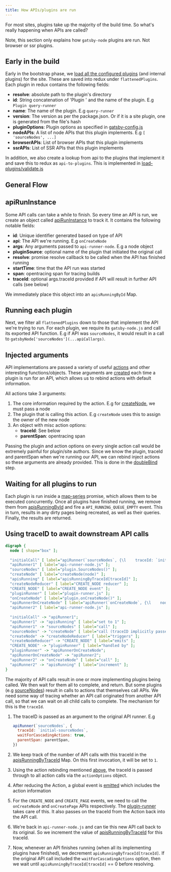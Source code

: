 ```yaml
---
title: How APIs/plugins are run
---
```


For most sites, plugins take up the majority of the build time. So what's really happening when APIs are called?

Note, this section only explains how `gatsby-node` plugins are run. Not browser or ssr plugins.

## Early in the build

Early in the bootstrap phase, we [load all the configured plugins](https://github.com/gatsbyjs/gatsby/blob/8029c6647ab38792bb0a7c135ab4b98ae70a2627/packages/gatsby/src/bootstrap/load-plugins/index.js#L40) (and internal plugins) for the site. These are saved into redux under `flattenedPlugins`. Each plugin in redux contains the following fields:

- **resolve**: absolute path to the plugin's directory
- **id**: String concatenation of 'Plugin ' and the name of the plugin. E.g `Plugin query-runner`
- **name**: The name of the plugin. E.g `query-runner`
- **version**: The version as per the package.json. Or if it is a site plugin, one is generated from the file's hash
- **pluginOptions**: Plugin options as specified in [gatsby-config.js](/docs/gatsby-config/)
- **nodeAPIs**: A list of node APIs that this plugin implements. E.g `[ 'sourceNodes', ...]`
- **browserAPIs**: List of browser APIs that this plugin implements
- **ssrAPIs**: List of SSR APIs that this plugin implements

In addition, we also create a lookup from api to the plugins that implement it and save this to redux as `api-to-plugins`. This is implemented in [load-plugins/validate.js](https://github.com/gatsbyjs/gatsby/blob/8029c6647ab38792bb0a7c135ab4b98ae70a2627/packages/gatsby/src/bootstrap/load-plugins/validate.js#L106)

## General Flow

## apiRunInstance

Some API calls can take a while to finish. So every time an API is run, we create an object called [apiRunInstance](https://github.com/gatsbyjs/gatsby/blob/8029c6647ab38792bb0a7c135ab4b98ae70a2627/packages/gatsby/src/utils/api-runner-node.js#L179) to track it. It contains the following notable fields:

- **id**: Unique identifier generated based on type of API
- **api**: The API we're running. E.g `onCreateNode`
- **args**: Any arguments passed to `api-runner-node`. E.g a node object
- **pluginSource**: optional name of the plugin that initiated the original call
- **resolve**: promise resolve callback to be called when the API has finished running
- **startTime**: time that the API run was started
- **span**: opentracing span for tracing builds
- **traceId**: optional args.traceId provided if API will result in further API calls (see below)

We immediately place this object into an `apisRunningById` Map.

## Running each plugin

Next, we filter all `flattenedPlugins` down to those that implement the API we're trying to run. For each plugin, we require its `gatsby-node.js` and call its exported API function. E.g if API was `sourceNodes`, it would result in a call to `gatsbyNode['sourceNodes'](...apiCallargs)`. 

## Injected arguments

API implementations are passed a variety of useful [actions](/docs/actions/) and other interesting functions/objects. These arguments are [created](https://github.com/gatsbyjs/gatsby/blob/8029c6647ab38792bb0a7c135ab4b98ae70a2627/packages/gatsby/src/utils/api-runner-node.js#L94) each time a plugin is run for an API, which allows us to rebind actions with default information.

All actions take 3 arguments:

1. The core information required by the action. E.g for [createNode](/docs/actions/#createNode), we must pass a node
2. The plugin that is calling this action. E.g `createNode` uses this to assign the owner of the new node
3. An object with misc action options:
    - **traceId**: See below
    - **parentSpan**: opentracing span

Passing the plugin and action options on every single action call would be extremely painful for plugin/site authors. Since we know the plugin, traceId and parentSpan when we're running our API, we can rebind inject actions so these arguments are already provided. This is done in the [doubleBind](https://github.com/gatsbyjs/gatsby/blob/8029c6647ab38792bb0a7c135ab4b98ae70a2627/packages/gatsby/src/utils/api-runner-node.js#L14) step. 

## Waiting for all plugins to run

Each plugin is run inside a [map-series](https://www.npmjs.com/package/map-series) promise, which allows them to be executed concurrently. Once all plugins have finished running, we remove them from [apisRunningById](https://github.com/gatsbyjs/gatsby/blob/8029c6647ab38792bb0a7c135ab4b98ae70a2627/packages/gatsby/src/utils/api-runner-node.js#L246) and fire a `API_RUNNING_QUEUE_EMPTY` event. This in turn, results in any dirty pages being recreated, as well as their queries. Finally, the results are returned.

## Using traceID to await downstream API calls

```dot
digraph {
  node [ shape="box" ];
  
  "initialCall" [ label="apiRunner(`sourceNodes`, {\l    traceId: `initial-sourceNodes`,\l    waitForCascadingActions: true,\l    parentSpan: parentSpan\l})\l " ];
  "apiRunner1" [ label="api-runner-node.js" ];
  "sourceNodes" [ label="plugin.SourceNodes()" ];
  "createNode" [ label="createNode(node)" ];
  "apisRunning" [ label="apisRunningByTraceId[traceId]" ];
  "createNodeReducer" [ label="CREATE_NODE reducer" ];
  "CREATE_NODE" [ label="CREATE_NODE event" ];
  "pluginRunner" [ label="plugin-runner.js" ];
  "onCreateNode" [ label="plugin.onCreateNode()" ];
  "apiRunnerOnCreateNode" [ label="apiRunner(`onCreateNode`, {\l    node,\l    traceId: action.traceId\l})\l "; ];
  "apiRunner2" [ label="api-runner-node.js" ];
  
  "initialCall" -> "apiRunner1";
  "apiRunner1" -> "apisRunning" [ label="set to 1" ];
  "apiRunner1" -> "sourceNodes" [ label="call" ];
  "sourceNodes" -> "createNode" [ label="call (traceID implicitly passed)" ];
  "createNode" -> "createNodeReducer" [ label="triggers" ];
  "createNodeReducer" -> "CREATE_NODE" [ label="emits" ];
  "CREATE_NODE" -> "pluginRunner" [ label="handled by" ];
  "pluginRunner" -> "apiRunnerOnCreateNode";
  "apiRunnerOnCreateNode" -> "apiRunner2";
  "apiRunner2" -> "onCreateNode" [ label="call" ];
  "apiRunner2" -> "apisRunning" [ label="increment" ];
}
```

The majority of API calls result in one or more implementing plugins being called. We then wait for them all to complete, and return. But some plugins (e.g [sourceNodes]()) result in calls to actions that themselves call APIs. We need some way of tracing whether an API call originated from another API call, so that we can wait on all child calls to complete. The mechanism for this is the `traceId`. 

1. The traceID is passed as an argument to the original API runner. E.g 

    ```javascript
    apiRunner(`sourceNodes`, {
      traceId: `initial-sourceNodes`,
      waitForCascadingActions: true,
      parentSpan: parentSpan,
    })
    ```
1. We keep track of the number of API calls with this traceId in the [apisRunningByTraceId](https://github.com/gatsbyjs/gatsby/blob/8029c6647ab38792bb0a7c135ab4b98ae70a2627/packages/gatsby/src/utils/api-runner-node.js#L139) Map. On this first invocation, it will be set to `1`.
1. Using the action rebinding mentioned [above](#injected-arguments), the traceId is passed through to all action calls via the `actionOptions` object. 
1. After reducing the Action, a global event is [emitted](https://github.com/gatsbyjs/gatsby/blob/8029c6647ab38792bb0a7c135ab4b98ae70a2627/packages/gatsby/src/redux/index.js#L93) which includes the action information
1. For the `CREATE_NODE` and `CREATE_PAGE` events, we need to call the `onCreateNode` and `onCreatePage` APIs respectively. The [plugin-runner](https://github.com/gatsbyjs/gatsby/blob/8029c6647ab38792bb0a7c135ab4b98ae70a2627/packages/gatsby/src/redux/plugin-runner.js) takes care of this. It also passes on the traceId from the Action back into the API call.
1. We're back in `api-runner-node.js` and can tie this new API call back to its original. So we increment the value of [apisRunningByTraceId](https://github.com/gatsbyjs/gatsby/blob/8029c6647ab38792bb0a7c135ab4b98ae70a2627/packages/gatsby/src/utils/api-runner-node.js#L218) for this traceId.
1. Now, whenever an API finishes running (when all its implementing plugins have finished), we decrement `apisRunningByTraceId[traceId]`. If the original API call included the `waitForCascadingActions` option, then we wait until `apisRunningByTraceId[traceId]` == 0 before resolving.
